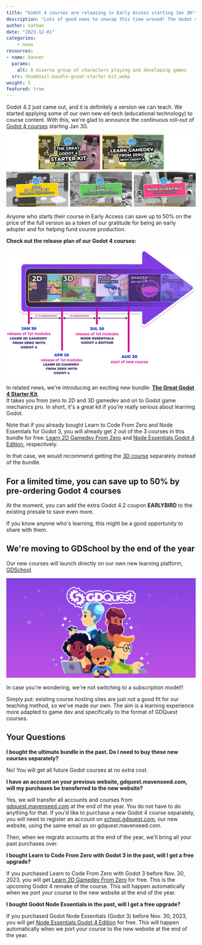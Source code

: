 ```yaml
---
title: "Godot 4 courses are releasing in Early Access starting Jan 30!"
description: "Lots of good news to unwrap this time around! The Godot community is in for an exciting winter."
author: nathan
date: "2023-12-01"
categories:
    - news
resources:
- name: banner
  params:
    alt: A diverse group of characters playing and developing games
  src: thumbnail-bundle-great-starter-kit.webp
weight: 5
featured: true
---
```


Godot 4.2 just came out, and it is definitely a version we can teach. We started applying some of our own new ed-tech (educational technology) to course content. With this, we're glad to announce the continuous roll-out of [Godot 4 courses](https://school.gdquest.com/godot-4-early-access) starting Jan 30.

![Five banners of our upcoming Godot 4 courses]( course-banners.webp)

Anyone who starts their course in Early Access can save up to 50% on the price of the full version as a token of our gratitude for being an early adopter and for helping fund course production.

**Check out the release plan of our Godot 4 courses:**

![Release timeline of Godot 4 courses in early access](release-timeline.webp)

In related news, we're introducing an exciting new bundle: **[The Great Godot 4 Starter Kit](https://school.gdquest.com/products/bundle_godot_4_starter_kit)**.  
It takes you from zero to 2D and 3D gamedev and on to Godot game mechanics pro. In short, it's a great kit if you're really serious about learning Godot.

Note that if you already bought Learn to Code From Zero and Node Essentials for Godot 3, you will already get 2 out of the 3 courses in this bundle for free: [Learn 2D Gamedev From Zero](https://school.gdquest.com/products/learn_2d_gamedev_godot_4) and [Node Essentials Godot 4 Edition](https://school.gdquest.com/products/node_essentials_godot_4), respectively.

In that case, we would recommend getting the [3D course](https://school.gdquest.com/products/learn_3d_gamedev_godot_4) separately instead of the bundle.

## For a limited time, you can save up to 50% by pre-ordering Godot 4 courses

At the moment, you can add the extra Godot 4.2 coupon **EARLYBIRD** to the existing presale to save even more.

If you know anyone who's learning, this might be a good opportunity to share with them.

## We're moving to GDSchool by the end of the year

Our new courses will launch directly on our own new learning platform, [GDSchool](https://school.gdquest.com).

![A diverse group of characters over a purple background, representing GDSchool students](gdschool-social-banner.webp)

In case you're wondering, we're not switching to a subscription model!!

Simply put: existing course hosting sites are just not a good fit for our teaching method, so we've made our own. The aim is a learning experience more adapted to game dev and specifically to the format of GDQuest courses.

## Your Questions

**I bought the ultimate bundle in the past. Do I need to buy these new courses separately?**

No! You will get all future Godot courses at no extra cost.

**I have an account on your previous website, gdquest.mavenseed.com, will my purchases be transferred to the new website?**

Yes, we will transfer all accounts and courses from [gdquest.mavenseed.com](https://gdquest.mavenseed.com) at the end of the year. You do not have to do anything for that.
If you'd like to purchase a new Godot 4 course separately, you will need to register an account on [school.gdquest.com](https://school.gdquest.com), our new website, using the same email as on gdquest.mavenseed.com.

Then, when we migrate accounts at the end of the year, we'll bring all your past purchases over.

**I bought Learn to Code From Zero with Godot 3 in the past, will I get a free upgrade?**

If you purchased Learn to Code From Zero with Godot 3 before Nov. 30, 2023, you will get [Learn 2D Gamedev From Zero](https://school.gdquest.com/products/learn_2d_gamedev_godot_4) for free. This is the upcoming Godot 4 remake of the course. This will happen automatically when we port your course to the new website at the end of the year.

**I bought Godot Node Essentials in the past, will I get a free upgrade?**

If you purchased Godot Node Essentials (Godot 3) before Nov. 30, 2023, you will get [Node Essentials Godot 4 Edition](https://school.gdquest.com/products/node_essentials_godot_4) for free. This will happen automatically when we port your course to the new website at the end of the year.